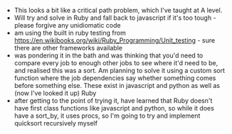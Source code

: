 * This looks a bit like a critical path problem, which I've taught at A level.
* Will try and solve in Ruby and fall back to javascript if it's too tough - please forgive any unidiomatic code
* am using the built in ruby testing from https://en.wikibooks.org/wiki/Ruby_Programming/Unit_testing - sure there are other frameworks available
* was pondering it in the bath and was thinking that you'd need to compare every job to enough other jobs to see where it'd need to be, and realised this was a sort. Am planning to solve it using a custom sort function where the job dependencies say whether something comes before something else. These exist in javascript and python as well as (now I've looked it up) Ruby
* after getting to the point of trying it, have learned that Ruby doesn't have first class functions like javascript and python, so while it does have a sort_by, it uses procs, so I'm going to try and implement quicksort recursively myself